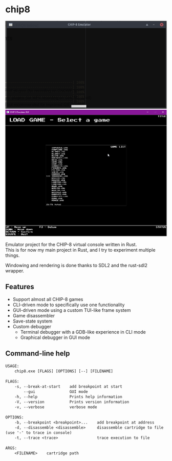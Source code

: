chip8
=====

![screen](assets/screen.gif)
![debugger](assets/debugger.gif)

Emulator project for the CHIP-8 virtual console written in Rust.  
This is for now my main project in Rust, and I try to experiment multiple things.

Windowing and rendering is done thanks to SDL2 and the rust-sdl2 wrapper.

Features
--------

- Support almost all CHIP-8 games
- CLI-driven mode to specifically use one functionality
- GUI-driven mode using a custom TUI-like frame system
- Game disassembler
- Save-state system
- Custom debugger
  - Terminal debugger with a GDB-like experience in CLI mode
  - Graphical debugger in GUI mode

Command-line help
-----------------

```
USAGE:
    chip8.exe [FLAGS] [OPTIONS] [--] [FILENAME]

FLAGS:
    -s, --break-at-start    add breakpoint at start
        --gui               GUI mode
    -h, --help              Prints help information
    -V, --version           Prints version information
    -v, --verbose           verbose mode

OPTIONS:
    -b, --breakpoint <breakpoint>...    add breakpoint at address
    -d, --disassemble <disassemble>     disassemble cartridge to file (use '-' to trace in console)
    -t, --trace <trace>                 trace execution to file

ARGS:
    <FILENAME>    cartridge path
```
